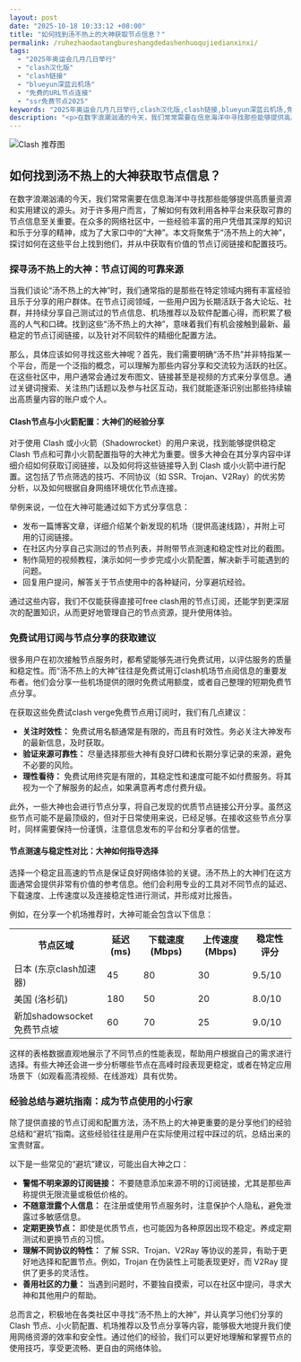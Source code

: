 ```yaml
---
layout: post
date: "2025-10-18 10:33:12 +08:00"
title: "如何找到汤不热上的大神获取节点信息？"
permalink: /ruhezhaodaotangbureshangdedashenhuoqujiedianxinxi/
tags:
  - "2025年奥运会几月几日举行"
  - "clash汉化版"
  - "clash链接"
  - "blueyun深蓝云机场"
  - "免费的URL节点连接"
  - "ssr免费节点2025"
keywords: "2025年奥运会几月几日举行,clash汉化版,clash链接,blueyun深蓝云机场,免费的URL节点连接,ssr免费节点2025"
description: "<p>在数字浪潮汹涌的今天，我们常常需要在信息海洋中寻找那些能够提供高质量资源和实用建议的源头。对于许多用户而言，了解如何有效利用各种平台来获取可靠的节点信息至关重要。在众多的网络社区中，一些经验丰富的用户凭借其深厚的知识和乐于分享的精神，成为了大家口中的“大神”。本文将聚焦于“汤不热上的大神”，探讨如何在这些平台上找到他们，并从中获取有价值的节点订阅链接和配置技巧。</p>"
---
```


![Clash 推荐图](https://clashjd.github.io/assets/img/小火箭节点推荐.png)

## 如何找到汤不热上的大神获取节点信息？

<p>在数字浪潮汹涌的今天，我们常常需要在信息海洋中寻找那些能够提供高质量资源和实用建议的源头。对于许多用户而言，了解如何有效利用各种平台来获取可靠的节点信息至关重要。在众多的网络社区中，一些经验丰富的用户凭借其深厚的知识和乐于分享的精神，成为了大家口中的“大神”。本文将聚焦于“汤不热上的大神”，探讨如何在这些平台上找到他们，并从中获取有价值的节点订阅链接和配置技巧。</p>
<h3>探寻汤不热上的大神：节点订阅的可靠来源</h3>
<p>当我们谈论“汤不热上的大神”时，我们通常指的是那些在特定领域内拥有丰富经验且乐于分享的用户群体。在节点订阅领域，一些用户因为长期活跃于各大论坛、社群，并持续分享自己测试过的节点信息、机场推荐以及软件配置心得，而积累了极高的人气和口碑。找到这些“汤不热上的大神”，意味着我们有机会接触到最新、最稳定的节点订阅链接，以及针对不同软件的精细化配置方法。</p>
<p>那么，具体应该如何寻找这些大神呢？首先，我们需要明确“汤不热”并非特指某一个平台，而是一个泛指的概念，可以理解为那些内容分享和交流较为活跃的社区。在这些社区中，用户通常会通过发布图文、链接甚至是视频的方式来分享信息。通过关键词搜索、关注热门话题以及参与社区互动，我们就能逐渐识别出那些持续输出高质量内容的账户或个人。</p>
<h4>Clash节点与小火箭配置：大神们的经验分享</h4>
<p>对于使用 Clash 或小火箭（Shadowrocket）的用户来说，找到能够提供稳定 Clash 节点和可靠小火箭配置指导的大神尤为重要。很多大神会在其分享内容中详细介绍如何获取订阅链接，以及如何将这些链接导入到 Clash 或小火箭中进行配置。这包括了节点筛选的技巧、不同协议（如 SSR、Trojan、V2Ray）的优劣势分析，以及如何根据自身网络环境优化节点连接。</p>
<p>举例来说，一位在大神可能通过如下方式分享信息：</p>
<ul>
<li>发布一篇博客文章，详细介绍某个新发现的机场（提供高速线路），并附上可用的订阅链接。</li>
<li>在社区内分享自己实测过的节点列表，并附带节点测速和稳定性对比的截图。</li>
<li>制作简短的视频教程，演示如何一步步完成小火箭配置，解决新手可能遇到的问题。</li>
<li>回复用户提问，解答关于节点使用中的各种疑问，分享避坑经验。</li>
</ul>
<p>通过这些内容，我们不仅能获得直接可free clash用的节点订阅，还能学到更深层次的配置知识，从而更好地管理自己的节点资源，提升使用体验。</p>
<h3>免费试用订阅与节点分享的获取建议</h3>
<p>很多用户在初次接触节点服务时，都希望能够先进行免费试用，以评估服务的质量和稳定性。而“汤不热上的大神”往往是免费试用订clash机场节点阅信息的重要发布者。他们会分享一些机场提供的限时免费试用额度，或者自己整理的短期免费节点分享。</p>
<p>在获取这些免费试clash verge免费节点用订阅时，我们有几点建议：</p>
<ul>
<li><strong>关注时效性：</strong> 免费试用名额通常是有限的，而且有时效性。务必关注大神发布的最新信息，及时获取。</li>
<li><strong>验证来源可靠性：</strong> 尽量选择那些大神有良好口碑和长期分享记录的来源，避免不必要的风险。</li>
<li><strong>理性看待：</strong> 免费试用终究是有限的，其稳定性和速度可能不如付费服务。将其视为一个了解服务的起点，如果满意再考虑付费升级。</li>
</ul>
<p>此外，一些大神也会进行节点分享，将自己发现的优质节点链接公开分享。虽然这些节点可能不是最顶级的，但对于日常使用来说，已经足够。在接收这些节点分享时，同样需要保持一份谨慎，注意信息发布的平台和分享者的信誉。</p>
<h4>节点测速与稳定性对比：大神如何指导选择</h4>
<p>选择一个稳定且高速的节点是保证良好网络体验的关键。汤不热上的大神们在这方面通常会提供非常有价值的参考信息。他们会利用专业的工具对不同节点的延迟、下载速度、上传速度以及连接稳定性进行测试，并形成对比报告。</p>
<p>例如，在分享一个机场推荐时，大神可能会包含以下信息：</p>
<table>
<tr>
<th>节点区域</th>
<th>延迟 (ms)</th>
<th>下载速度 (Mbps)</th>
<th>上传速度 (Mbps)</th>
<th>稳定性评分</th>
</tr>
<tr>
<td>日本 (东京clash加速器)</td>
<td>45</td>
<td>80</td>
<td>30</td>
<td>9.5/10</td>
</tr>
<tr>
<td>美国 (洛杉矶)</td>
<td>180</td>
<td>50</td>
<td>20</td>
<td>8.0/10</td>
</tr>
<tr>
<td>新加shadowsocket免费节点坡</td>
<td>60</td>
<td>70</td>
<td>25</td>
<td>9.0/10</td>
</tr>
</table>
<p>这样的表格数据直观地展示了不同节点的性能表现，帮助用户根据自己的需求进行选择。有些大神还会进一步分析哪些节点在高峰时段表现更稳定，或者在特定应用场景下（如观看高清视频、在线游戏）具有优势。</p>
<h3>经验总结与避坑指南：成为节点使用的小行家</h3>
<p>除了提供直接的节点订阅和配置方法，汤不热上的大神更重要的是分享他们的经验总结和“避坑”指南。这些经验往往是用户在实际使用过程中踩过的坑，总结出来的宝贵财富。</p>
<p>以下是一些常见的“避坑”建议，可能出自大神之口：</p>
<ul>
<li><strong>警惕不明来源的订阅链接：</strong> 不要随意添加来源不明的订阅链接，尤其是那些声称提供无限流量或极低价格的。</li>
<li><strong>不随意泄露个人信息：</strong> 在注册或使用节点服务时，注意保护个人隐私，避免泄露过多敏感信息。</li>
<li><strong>定期更换节点：</strong> 即使是优质节点，也可能因为各种原因出现不稳定。养成定期测试和更换节点的习惯。</li>
<li><strong>理解不同协议的特性：</strong> 了解 SSR、Trojan、V2Ray 等协议的差异，有助于更好地选择和配置节点。例如，Trojan 在伪装性上可能表现更好，而 V2Ray 提供了更多的灵活性。</li>
<li><strong>善用社区的力量：</strong> 当遇到问题时，不要独自摸索，可以在社区中提问，寻求大神和其他用户的帮助。</li>
</ul>
<p>总而言之，积极地在各类社区中寻找“汤不热上的大神”，并认真学习他们分享的 Clash 节点、小火箭配置、机场推荐以及节点分享等内容，能够极大地提升我们使用网络资源的效率和安全性。通过他们的经验，我们可以更好地理解和掌握节点的使用技巧，享受更流畅、更自由的网络体验。</p>